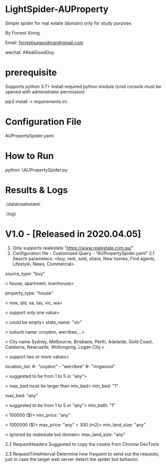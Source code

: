 # LightSpider-AUProperty
Simple spider for real estate (domain) only for study purpose.

By Forrest Xiong.

Email: forrestisagoodman@gmail.com

wechat: ARealGoodGuy

# prerequisite
Supports python 3.7+
Install required python module (cmd console must be opened with administrator permission)

pip3 install -r requirements.ini

# Configuration File

AUPropertySpider.yaml

# How to Run

python .\AUPropertySpider.py

# Results & Logs

.\data\realestate\

.\log\

# V1.0  - [Released in 2020.04.05]
1. Only supports realestate "https://www.realestate.com.au/"
2. Configuration file - Customized Query - "AUPropertySpider.yaml"
2.1 Search parameters:
<buy, rent, sold, share, New homes, Find agents, Lifestyle, News, Commercial>

source_type: "buy"

< house, apartment, townhouse>

property_type: "house"

< nsw, qld, sa, tas, vic, wa>

< support only one value>

< could be empty>
state_name: "vic"

< suburb name: croydon, werribee,...>

< City name Sydney,  Melbourne, Brisbane, Perth, Adelaide, Gold Coast, Canberra, Newcastle, Wollongong, Logan City.>

< support two or more values>

location_list:
             #- "coydon"
             - "werribee"
             #- "ringwood"
             
< suggested to be from 1 to 5 or "any">

< max_bed must be larger than min_bed>
min_bed: "1"

max_bed: "any"

< suggested to be from 1 to 5 or "any">
min_bath: "1"

< 100000 ($)>
min_price: "any"

< 1000000 ($)>
max_price: "any"
< 300 (m2)>
min_land_size: "any"

< ignored by realestate but domain>
max_land_size: "any"


2.2 RequestHeaders
Suggested to copy the cookie from Chrome DevTools

2.3 RequestTimeInterval
Determine how frequent to send out the requests, just in case the target web server detect the spider bot behavior.
